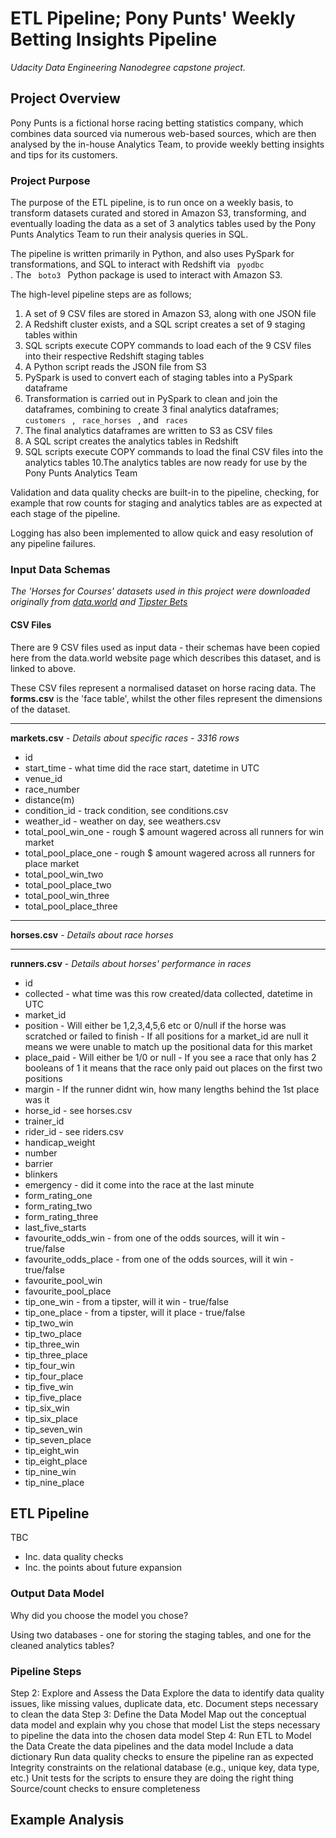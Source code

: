 # ETL Pipeline; Pony Punts' Weekly Betting Insights Pipeline

*Udacity Data Engineering Nanodegree capstone project.*

## Project Overview

Pony Punts is a fictional horse racing betting statistics company, which combines data sourced via numerous web-based sources, which are then analysed by the in-house Analytics Team, to provide weekly betting insights and tips for its customers.

### Project Purpose

The purpose of the ETL pipeline, is to run once on a weekly basis, to transform datasets curated and stored in Amazon S3, transforming, and eventually loading the data as a set of 3 analytics tables used by the Pony Punts Analytics Team to run their analysis queries in SQL.

The pipeline is written primarily in Python, and also uses PySpark for transformations, and SQL to interact with Redshift via <code> pyodbc </code> . The <code> boto3 </code> Python package is used to interact with Amazon S3.

The high-level pipeline steps are as follows;

1. A set of 9 CSV files are stored in Amazon S3, along with one JSON file
2. A Redshift cluster exists, and a SQL script creates a set of 9 staging tables within
3. SQL scripts execute COPY commands to load each of the 9 CSV files into their respective Redshift staging tables
4. A Python script reads the JSON file from S3
5. PySpark is used to convert each of staging tables into a PySpark dataframe
6. Transformation is carried out in PySpark to clean and join the dataframes, combining to create 3 final analytics dataframes; <code> customers </code> , <code> race_horses </code> , and <code> races </code>
7. The final analytics dataframes are written to S3 as CSV files
8. A SQL script creates the analytics tables in Redshift
9. SQL scripts execute COPY commands to load the final CSV files into the analytics tables
10.The analytics tables are now ready for use by the Pony Punts Analytics Team

Validation and data quality checks are built-in to the pipeline, checking, for example that row counts for staging and analytics tables are as expected at each stage of the pipeline.

Logging has also been implemented to allow quick and easy resolution of any pipeline failures.


### Input Data Schemas

*The 'Horses for Courses' datasets used in this project were downloaded originally from [data.world](https://data.world/sya/horses-for-courses) and [Tipster Bets](https://data.world/data-society/horse-racing-tipster-bets)*

#### CSV Files

There are 9 CSV files used as input data - their schemas have been copied here from the data.world website page which describes this dataset, and is linked to above.

These CSV files represent a normalised dataset on horse racing data. The **forms.csv** is the 'face table', whilst the other files represent the dimensions of the dataset.

---

**markets.csv** - *Details about specific races - 3316 rows*
- id
- start_time - what time did the race start, datetime in UTC
- venue_id
- race_number
- distance(m)
- condition_id - track condition, see conditions.csv
- weather_id -  weather on day, see weathers.csv
- total_pool_win_one - rough $ amount wagered across all runners for win market
- total_pool_place_one - rough $ amount wagered across all runners for place market
- total_pool_win_two
- total_pool_place_two
- total_pool_win_three
- total_pool_place_three

***

**horses.csv** - *Details about race horses*

***

**runners.csv** - *Details about horses' performance in races*

- id
- collected - what time was this row created/data collected, datetime in UTC
- market_id
- position - Will either be 1,2,3,4,5,6 etc or 0/null if the horse was scratched or failed to finish - If all positions for a market_id are null it means we were unable to match up the positional data for this market
- place_paid - Will either be 1/0 or null - If you see a race that only has 2 booleans of 1 it means that the race only paid out places on the first two positions
- margin - If the runner didnt win, how many lengths behind the 1st place was it
- horse_id - see horses.csv
- trainer_id
- rider_id - see riders.csv
- handicap_weight
- number
- barrier
- blinkers
- emergency - did it come into the race at the last minute
- form_rating_one
- form_rating_two
- form_rating_three
- last_five_starts
- favourite_odds_win - from one of the odds sources, will it win - true/false
- favourite_odds_place - from one of the odds sources, will it win - true/false
- favourite_pool_win
- favourite_pool_place
- tip_one_win - from a tipster, will it win - true/false
- tip_one_place - from a tipster, will it place - true/false
- tip_two_win
- tip_two_place
- tip_three_win
- tip_three_place
- tip_four_win
- tip_four_place
- tip_five_win
- tip_five_place
- tip_six_win
- tip_six_place
- tip_seven_win
- tip_seven_place
- tip_eight_win
- tip_eight_place
- tip_nine_win
- tip_nine_place



## ETL Pipeline

TBC
 - Inc. data quality checks
 - Inc. the points about future expansion
 
### Output Data Model
 Why did you choose the model you chose?
 
 Using two databases - one for storing the staging tables, and one for the cleaned analytics tables?
 
### Pipeline Steps 

Step 2: Explore and Assess the Data
Explore the data to identify data quality issues, like missing values, duplicate data, etc.
Document steps necessary to clean the data
Step 3: Define the Data Model
Map out the conceptual data model and explain why you chose that model
List the steps necessary to pipeline the data into the chosen data model
Step 4: Run ETL to Model the Data
Create the data pipelines and the data model
Include a data dictionary
Run data quality checks to ensure the pipeline ran as expected
Integrity constraints on the relational database (e.g., unique key, data type, etc.)
Unit tests for the scripts to ensure they are doing the right thing
Source/count checks to ensure completeness

## Example Analysis

